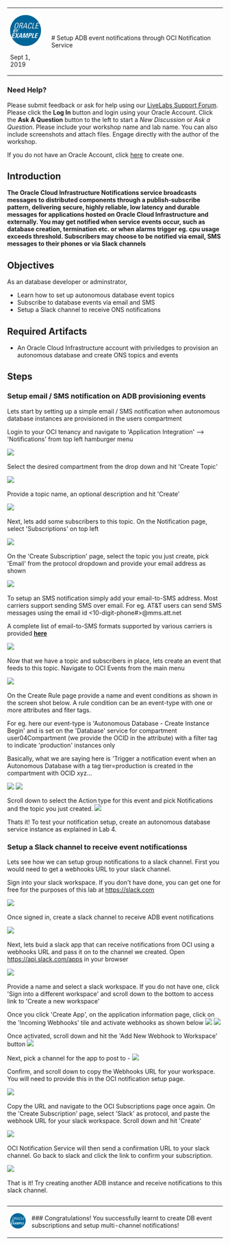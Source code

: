 <table class="tbl-heading"><tr><td class="td-logo">

![](./images/obe_tag.png)

Sept 1, 2019
</td>
<td class="td-banner">
# Setup ADB event notifications through OCI Notification Service
</td></tr><table>

### Need Help?
Please submit feedback or ask for help using our [LiveLabs Support Forum](https://community.oracle.com/tech/developers/categories/livelabsdiscussions). Please click the **Log In** button and login using your Oracle Account. Click the **Ask A Question** button to the left to start a *New Discussion* or *Ask a Question*.  Please include your workshop name and lab name.  You can also include screenshots and attach files.  Engage directly with the author of the workshop.

If you do not have an Oracle Account, click [here](https://profile.oracle.com/myprofile/account/create-account.jspx) to create one.
## Introduction


**The Oracle Cloud Infrastructure Notifications service broadcasts messages  to distributed components through a publish-subscribe pattern, delivering secure, highly reliable, low latency and durable messages for applications hosted on Oracle Cloud Infrastructure and externally. You may get notified when service events occur, such as database creation, termination etc. or when alarms trigger eg. cpu usage exceeds threshold. Subscribers may choose to be notified via email, SMS messages to their phones or via Slack channels**

## Objectives

As an database developer or adminstrator,
- Learn how to set up autonomous database event topics
- Subscribe to database events via email and SMS
- Setup a Slack channel to receive ONS notifications


## Required Artifacts

- An Oracle Cloud Infrastructure account with priviledges to provision an autonomous database and create ONS topics and events

## Steps

### **Setup email / SMS notification on ADB provisioning events**

Lets start by setting up a simple email / SMS notification when autonomous database instances are provisioned in the users compartment


Login to your OCI tenancy and navigate to 'Application Integration' --> 'Notifications' from top left hamburger menu

![](./images/ONS/navigate.png)


Select the desired compartment from the drop down and hit 'Create Topic'


![](./images/ONS/create_topic.png)

Provide a topic name, an optional description and hit 'Create'

![](./images/ONS/create_topic2.png)

Next, lets add some subscribers to this topic. On the Notification page, select 'Subscriptions' on top left

![](./images/ONS/subscribe.png)

On the 'Create Subscription' page, select the topic you just create, pick 'Email' from the protocol dropdown and provide your email address as shown

![](./images/ONS/subscribe2.png)

To setup an SMS notification simply add your email-to-SMS address. Most carriers support sending SMS over email. For eg. AT&T users can send SMS messages using the email id <10-digit-phone#>@mms.att.net

A complete list of email-to-SMS formats supported by various carriers is provided **[here](https://avtech.com/articles/138/list-of-email-to-sms-addresses/)**

![](./images/ONS/sms.png)

Now that we have a topic and subscribers in place, lets create an event that feeds to this topic. Navigate to OCI Events from the main menu

![](./images/ONS/events1.png)

On the Create Rule page provide a name and event conditions as shown in the screen shot below. A rule condition can be an event-type with one or more attributes and fiter tags. 

For eg. here our event-type is 'Autonomous Database - Create Instance Begin' and is set on the 'Database' service for compartment user04Compartment (we provide the OCID in the attribute) with a filter tag to indicate 'production' instances only

Basically, what we are saying here is 'Trigger a notification event when an Autonomous Database with a tag tier=production is created in the compartment with OCID xyz...

![](./images/ONS/events2.png)
![](./images/ONS/events3.png)

Scroll down to select the Action type for this event and pick Notifications and the topic you just created.
![](./images/ONS/events4.png)

Thats it! To test your notification setup, create an autonomous database service instance as explained in Lab 4.

### **Setup a Slack channel to receive event notificationss**

Lets see how we can setup group notifications to a slack channel. First you would need to get a webhooks URL to your slack channel.

Sign into your slack workspace. If you don't have done, you can get one for free for the purposes of this lab at https://slack.com

![](./images/ONS/slack1.png)




Once signed in, create a slack channel to receive ADB event notifications

![](./images/ONS/slack_channel.png)

Next, lets buid a slack app that can receive notifications from OCI using a webhooks URL and pass it on to the channel we created. Open https://api.slack.com/apps in your browser

![](./images/ONS/slack_app.png)

Provide a name and select a slack workspace. If you do not have one, click 'Sign into a different workspace' and scroll down to the bottom to access link to 'Create a new workspace'

Once you click 'Create App', on the application information page, click on the 'Incoming Webhooks' tile and activate webhooks as shown below
![](./images/ONS/webhooks1.png)
![](./images/ONS/webhooks2.png)

Once activated, scroll down and hit the 'Add New Webhook to Workspace' button
![](./images/ONS/webhooks3.png)

Next, pick a channel for the app to post to - 
![](./images/ONS/webhooks4.png)

Confirm, and scroll down to copy the Webhooks URL for your workspace. You will need to provide this in the OCI notification setup page. 

![](./images/ONS/webhook_url.png)

Copy the URL and navigate to the OCI Subscriptions page once again. On the 'Create Subscription' page, select 'Slack' as protocol, and paste the webhook URL for your slack workspace. Scroll down and hit 'Create'

![](./images/ONS/webhook5.png)

OCI Notification Service will then send a confirmation URL to your slack channel. Go back to slack and click the link to confirm your subscription.

![](./images/ONS/webhook6.png)

That is it! Try creating another ADB instance and receive notifications to this slack channel.

<table>
<tr><td class="td-logo">

[![](images/obe_tag.png)](#)</td>
<td class="td-banner">
### Congratulations! You successfully learnt to create DB event subscriptions and setup multi-channel notifications!




</td>
</tr>
<table>
